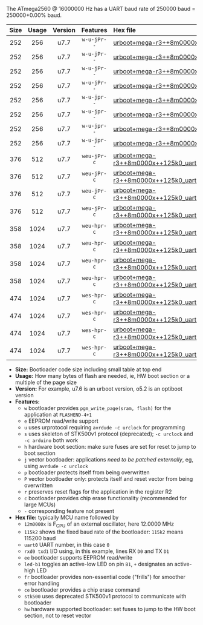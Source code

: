 The ATmega2560 @ 16000000 Hz has a UART baud rate of 250000 baud = 250000+0.00% baud.

|Size|Usage|Version|Features|Hex file|
|:-:|:-:|:-:|:-:|:--|
|252|256|u7.7|`w-u-jPr--`|[urboot+mega-r3++8m0000x++125k0_uart0_rxe0_txe1_led+b7.hex](https://raw.githubusercontent.com/stefanrueger/urboot.hex/main/boards/mega-r3/external_oscillator/fcpu++8m0000_Hz/br++125k0_bps/urboot+mega-r3++8m0000x++125k0_uart0_rxe0_txe1_led+b7.hex)|
|252|256|u7.7|`w-u-jPr--`|[urboot+mega-r3++8m0000x++125k0_uart1_rxd2_txd3_led+b7.hex](https://raw.githubusercontent.com/stefanrueger/urboot.hex/main/boards/mega-r3/external_oscillator/fcpu++8m0000_Hz/br++125k0_bps/urboot+mega-r3++8m0000x++125k0_uart1_rxd2_txd3_led+b7.hex)|
|252|256|u7.7|`w-u-jPr--`|[urboot+mega-r3++8m0000x++125k0_uart2_rxh0_txh1_led+b7.hex](https://raw.githubusercontent.com/stefanrueger/urboot.hex/main/boards/mega-r3/external_oscillator/fcpu++8m0000_Hz/br++125k0_bps/urboot+mega-r3++8m0000x++125k0_uart2_rxh0_txh1_led+b7.hex)|
|252|256|u7.7|`w-u-jPr--`|[urboot+mega-r3++8m0000x++125k0_uart3_rxj0_txj1_led+b7.hex](https://raw.githubusercontent.com/stefanrueger/urboot.hex/main/boards/mega-r3/external_oscillator/fcpu++8m0000_Hz/br++125k0_bps/urboot+mega-r3++8m0000x++125k0_uart3_rxj0_txj1_led+b7.hex)|
|252|256|u7.7|`w-u-jpr--`|[urboot+mega-r3++8m0000x++125k0_uart0_rxe0_txe1_led+b7_fr.hex](https://raw.githubusercontent.com/stefanrueger/urboot.hex/main/boards/mega-r3/external_oscillator/fcpu++8m0000_Hz/br++125k0_bps/urboot+mega-r3++8m0000x++125k0_uart0_rxe0_txe1_led+b7_fr.hex)|
|252|256|u7.7|`w-u-jpr--`|[urboot+mega-r3++8m0000x++125k0_uart1_rxd2_txd3_led+b7_fr.hex](https://raw.githubusercontent.com/stefanrueger/urboot.hex/main/boards/mega-r3/external_oscillator/fcpu++8m0000_Hz/br++125k0_bps/urboot+mega-r3++8m0000x++125k0_uart1_rxd2_txd3_led+b7_fr.hex)|
|252|256|u7.7|`w-u-jpr--`|[urboot+mega-r3++8m0000x++125k0_uart2_rxh0_txh1_led+b7_fr.hex](https://raw.githubusercontent.com/stefanrueger/urboot.hex/main/boards/mega-r3/external_oscillator/fcpu++8m0000_Hz/br++125k0_bps/urboot+mega-r3++8m0000x++125k0_uart2_rxh0_txh1_led+b7_fr.hex)|
|252|256|u7.7|`w-u-jpr--`|[urboot+mega-r3++8m0000x++125k0_uart3_rxj0_txj1_led+b7_fr.hex](https://raw.githubusercontent.com/stefanrueger/urboot.hex/main/boards/mega-r3/external_oscillator/fcpu++8m0000_Hz/br++125k0_bps/urboot+mega-r3++8m0000x++125k0_uart3_rxj0_txj1_led+b7_fr.hex)|
|376|512|u7.7|`weu-jPr-c`|[urboot+mega-r3++8m0000x++125k0_uart0_rxe0_txe1_ee_led+b7_fr_ce.hex](https://raw.githubusercontent.com/stefanrueger/urboot.hex/main/boards/mega-r3/external_oscillator/fcpu++8m0000_Hz/br++125k0_bps/urboot+mega-r3++8m0000x++125k0_uart0_rxe0_txe1_ee_led+b7_fr_ce.hex)|
|376|512|u7.7|`weu-jPr-c`|[urboot+mega-r3++8m0000x++125k0_uart1_rxd2_txd3_ee_led+b7_fr_ce.hex](https://raw.githubusercontent.com/stefanrueger/urboot.hex/main/boards/mega-r3/external_oscillator/fcpu++8m0000_Hz/br++125k0_bps/urboot+mega-r3++8m0000x++125k0_uart1_rxd2_txd3_ee_led+b7_fr_ce.hex)|
|376|512|u7.7|`weu-jPr-c`|[urboot+mega-r3++8m0000x++125k0_uart2_rxh0_txh1_ee_led+b7_fr_ce.hex](https://raw.githubusercontent.com/stefanrueger/urboot.hex/main/boards/mega-r3/external_oscillator/fcpu++8m0000_Hz/br++125k0_bps/urboot+mega-r3++8m0000x++125k0_uart2_rxh0_txh1_ee_led+b7_fr_ce.hex)|
|376|512|u7.7|`weu-jPr-c`|[urboot+mega-r3++8m0000x++125k0_uart3_rxj0_txj1_ee_led+b7_fr_ce.hex](https://raw.githubusercontent.com/stefanrueger/urboot.hex/main/boards/mega-r3/external_oscillator/fcpu++8m0000_Hz/br++125k0_bps/urboot+mega-r3++8m0000x++125k0_uart3_rxj0_txj1_ee_led+b7_fr_ce.hex)|
|358|1024|u7.7|`weu-hpr-c`|[urboot+mega-r3++8m0000x++125k0_uart0_rxe0_txe1_ee_led+b7_fr_ce_hw.hex](https://raw.githubusercontent.com/stefanrueger/urboot.hex/main/boards/mega-r3/external_oscillator/fcpu++8m0000_Hz/br++125k0_bps/urboot+mega-r3++8m0000x++125k0_uart0_rxe0_txe1_ee_led+b7_fr_ce_hw.hex)|
|358|1024|u7.7|`weu-hpr-c`|[urboot+mega-r3++8m0000x++125k0_uart1_rxd2_txd3_ee_led+b7_fr_ce_hw.hex](https://raw.githubusercontent.com/stefanrueger/urboot.hex/main/boards/mega-r3/external_oscillator/fcpu++8m0000_Hz/br++125k0_bps/urboot+mega-r3++8m0000x++125k0_uart1_rxd2_txd3_ee_led+b7_fr_ce_hw.hex)|
|358|1024|u7.7|`weu-hpr-c`|[urboot+mega-r3++8m0000x++125k0_uart2_rxh0_txh1_ee_led+b7_fr_ce_hw.hex](https://raw.githubusercontent.com/stefanrueger/urboot.hex/main/boards/mega-r3/external_oscillator/fcpu++8m0000_Hz/br++125k0_bps/urboot+mega-r3++8m0000x++125k0_uart2_rxh0_txh1_ee_led+b7_fr_ce_hw.hex)|
|358|1024|u7.7|`weu-hpr-c`|[urboot+mega-r3++8m0000x++125k0_uart3_rxj0_txj1_ee_led+b7_fr_ce_hw.hex](https://raw.githubusercontent.com/stefanrueger/urboot.hex/main/boards/mega-r3/external_oscillator/fcpu++8m0000_Hz/br++125k0_bps/urboot+mega-r3++8m0000x++125k0_uart3_rxj0_txj1_ee_led+b7_fr_ce_hw.hex)|
|474|1024|u7.7|`wes-hpr-c`|[urboot+mega-r3++8m0000x++125k0_uart0_rxe0_txe1_ee_led+b7_fr_ce_stk500_hw.hex](https://raw.githubusercontent.com/stefanrueger/urboot.hex/main/boards/mega-r3/external_oscillator/fcpu++8m0000_Hz/br++125k0_bps/urboot+mega-r3++8m0000x++125k0_uart0_rxe0_txe1_ee_led+b7_fr_ce_stk500_hw.hex)|
|474|1024|u7.7|`wes-hpr-c`|[urboot+mega-r3++8m0000x++125k0_uart1_rxd2_txd3_ee_led+b7_fr_ce_stk500_hw.hex](https://raw.githubusercontent.com/stefanrueger/urboot.hex/main/boards/mega-r3/external_oscillator/fcpu++8m0000_Hz/br++125k0_bps/urboot+mega-r3++8m0000x++125k0_uart1_rxd2_txd3_ee_led+b7_fr_ce_stk500_hw.hex)|
|474|1024|u7.7|`wes-hpr-c`|[urboot+mega-r3++8m0000x++125k0_uart2_rxh0_txh1_ee_led+b7_fr_ce_stk500_hw.hex](https://raw.githubusercontent.com/stefanrueger/urboot.hex/main/boards/mega-r3/external_oscillator/fcpu++8m0000_Hz/br++125k0_bps/urboot+mega-r3++8m0000x++125k0_uart2_rxh0_txh1_ee_led+b7_fr_ce_stk500_hw.hex)|
|474|1024|u7.7|`wes-hpr-c`|[urboot+mega-r3++8m0000x++125k0_uart3_rxj0_txj1_ee_led+b7_fr_ce_stk500_hw.hex](https://raw.githubusercontent.com/stefanrueger/urboot.hex/main/boards/mega-r3/external_oscillator/fcpu++8m0000_Hz/br++125k0_bps/urboot+mega-r3++8m0000x++125k0_uart3_rxj0_txj1_ee_led+b7_fr_ce_stk500_hw.hex)|

- **Size:** Bootloader code size including small table at top end
- **Usage:** How many bytes of flash are needed, ie, HW boot section or a multiple of the page size
- **Version:** For example, u7.6 is an urboot version, o5.2 is an optiboot version
- **Features:**
  + `w` bootloader provides `pgm_write_page(sram, flash)` for the application at `FLASHEND-4+1`
  + `e` EEPROM read/write support
  + `u` uses urprotocol requiring `avrdude -c urclock` for programming
  + `s` uses skeleton of STK500v1 protocol (deprecated); `-c urclock` and `-c arduino` both work
  + `h` hardware boot section: make sure fuses are set for reset to jump to boot section
  + `j` vector bootloader: applications *need to be patched externally*, eg, using `avrdude -c urclock`
  + `p` bootloader protects itself from being overwritten
  + `P` vector bootloader only: protects itself and reset vector from being overwritten
  + `r` preserves reset flags for the application in the register R2
  + `c` bootloader provides chip erase functionality (recommended for large MCUs)
  + `-` corresponding feature not present
- **Hex file:** typically MCU name followed by
  + `12m0000x` is F<sub>CPU</sub> of an external oscillator, here 12.0000 MHz
  + `115k2` shows the fixed baud rate of the bootloader: `115k2` means 115200 baud
  + `uart0` UART number, in this case `0`
  + `rxd0 txd1` I/O using, in this example, lines RX `D0` and TX `D1`
  + `ee` bootloader supports EEPROM read/write
  + `led-b1` toggles an active-low LED on pin `B1`, `+` designates an active-high LED
  + `fr` bootloader provides non-essential code ("frills") for smoother error handling
  + `ce` bootloader provides a chip erase command
  + `stk500` uses deprecated STK500v1 protocol to communicate with bootloader
  + `hw` hardware supported bootloader: set fuses to jump to the HW boot section, not to reset vector
